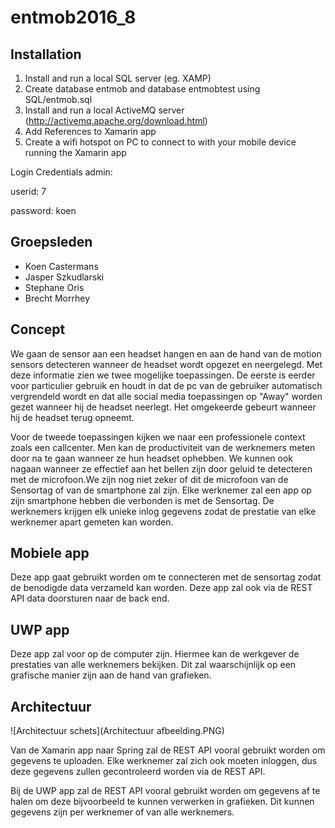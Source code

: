 # entmob2016_8
## Installation
1. Install and run a local SQL server (eg. XAMP)
2. Create database entmob and database entmobtest using SQL/entmob.sql
3. Install and run a local ActiveMQ server (http://activemq.apache.org/download.html)
4. Add References to Xamarin app
5. Create a wifi hotspot on PC to connect to with your mobile device running the Xamarin app

Login Credentials admin: 

userid: 7

password: koen
## Groepsleden
- Koen Castermans
- Jasper Szkudlarski
- Stephane Oris
- Brecht Morrhey


## Concept
We gaan de sensor aan een headset hangen en aan de hand van de motion sensors detecteren wanneer de headset wordt opgezet en neergelegd. Met deze informatie zien we twee mogelijke toepassingen. De eerste is eerder voor particulier gebruik en houdt in dat de pc van de gebruiker automatisch vergrendeld wordt en dat alle social media toepassingen op "Away" worden gezet wanneer hij de headset neerlegt. Het omgekeerde gebeurt wanneer hij de headset terug opneemt.

Voor de tweede toepassingen kijken we naar een professionele context zoals een callcenter. Men kan de productiviteit van de werknemers meten door na te gaan wanneer ze hun headset ophebben. We kunnen ook nagaan wanneer ze effectief aan het bellen zijn door geluid te detecteren met de microfoon.We zijn nog niet zeker of dit de microfoon van de Sensortag of van de smartphone zal zijn.
Elke werknemer zal een app op zijn smartphone hebben die verbonden is met de Sensortag. De werknemers krijgen elk unieke inlog gegevens zodat de prestatie van elke werknemer apart gemeten kan worden. 

## Mobiele app
Deze app gaat gebruikt worden om te connecteren met de sensortag zodat de benodigde data verzameld kan worden. Deze app zal ook via de REST API data doorsturen naar de back end.

## UWP app
Deze app zal voor op de computer zijn. Hiermee kan de werkgever de prestaties van alle werknemers bekijken. Dit zal waarschijnlijk op een grafische manier zijn aan de hand van grafieken.

## Architectuur
![Architectuur schets](Architectuur afbeelding.PNG)

Van de Xamarin app naar Spring zal de REST API vooral gebruikt worden om gegevens te uploaden. Elke werknemer zal zich ook moeten inloggen, dus deze gegevens zullen gecontroleerd worden via de REST API.

Bij de UWP app zal de REST API vooral gebruikt worden om gegevens af te halen om deze bijvoorbeeld te kunnen verwerken in grafieken. Dit kunnen gegevens zijn per werknemer of van alle werknemers.
